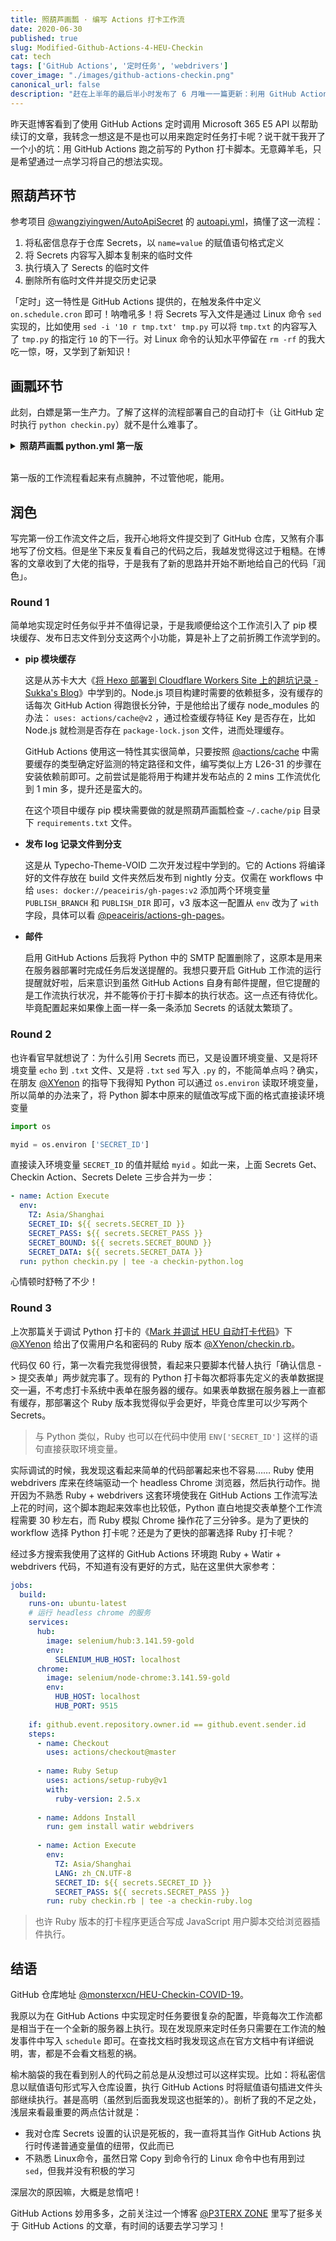```yaml
---
title: 照葫芦画瓢 · 编写 Actions 打卡工作流
date: 2020-06-30
published: true
slug: Modified-Github-Actions-4-HEU-Checkin
cat: tech
tags: ['GitHub Actions', '定时任务', 'webdrivers']
cover_image: "./images/github-actions-checkin.png"
canonical_url: false
description: "赶在上半年的最后半小时发布了 6 月唯一一篇更新：利用 GitHub Actions 定时执行 Python / Ruby 打卡代码"
---
```


昨天逛博客看到了使用 GitHub Actions 定时调用 Microsoft 365 E5 API 以帮助续订的文章，我转念一想这是不是也可以用来跑定时任务打卡呢？说干就干我开了一个小的坑：用 GitHub Actions 跑之前写的 Python 打卡脚本。无意薅羊毛，只是希望通过一点学习将自己的想法实现。

## 照葫芦环节

参考项目 [@wangziyingwen/AutoApiSecret](https://github.com/wangziyingwen/AutoApiSecret) 的 [autoapi.yml](https://github.com/wangziyingwen/AutoApiSecret/blob/master/.github/workflows/autoapi.yml)，搞懂了这一流程：

1. 将私密信息存于仓库 Secrets，以 `name=value` 的赋值语句格式定义
2. 将 Secrets 内容写入脚本复制来的临时文件
3. 执行填入了 Serects 的临时文件
4. 删除所有临时文件并提交历史记录

「定时」这一特性是 GitHub Actions 提供的，在触发条件中定义 `on.schedule.cron` 即可！呐噜吼多！将 Secrets 写入文件是通过 Linux 命令 `sed` 实现的，比如使用 `sed -i '10 r tmp.txt' tmp.py` 可以将 `tmp.txt` 的内容写入了 `tmp.py` 的指定行 `10` 的下一行。对 Linux 命令的认知水平停留在 `rm -rf` 的我大吃一惊，呀，又学到了新知识！

## 画瓢环节

此刻，白嫖是第一生产力。了解了这样的流程部署自己的自动打卡（让 GitHub 定时执行 `python checkin.py`）就不是什么难事了。


<details><summary><strong>照葫芦画瓢 python.yml 第一版</strong></summary><br />


```yaml
name: Auto Checkin

on: 
  release:
    types: [published]
  # Coordinated Universal Time (UTC)
  schedule:
    - cron: '0 0 * * *'           # 定时任务实现方式
  watch:
    types: [started]

jobs:
  build:
    runs-on: ubuntu-latest
    if: github.event.repository.owner.id == github.event.sender.id  # 仅自己点的 star 触发
    steps:
      - name: Checkout
        uses: actions/checkout@master

      - name: Python Setup
        uses: actions/setup-python@v1
        with:
          python-version: 3.8

      - name: Pip Cache             # 按照官方仓库 @actions/cache 添加
        uses: actions/cache@v2
        with:
          path: ~/.cache/pip        # Ubuntu 的缓存位置，不同系统不同位置需要修改
          key: ${{ runner.os }}-pip-${{ hashFiles('**/requirements.txt') }}
          restore-keys: ${{ runner.os }}-pip-
      
      - name: Addons Install        # 安装脚本必须组件 lxml requests
        run: pip install lxml requests
      
      - name: Secrets Get           # 获取 Secrets
        env: 
          SECRET_ID: ${{ secrets.SECRET_ID }}
          SECRET_PASS: ${{ secrets.SECRET_PASS }}
          SECRET_BOUND: ${{ secrets.SECRET_BOUND }}
          SECRET_DATA: ${{ secrets.SECRET_DATA }}
        # 先复制一个临时文件，然后写入 Secrets 到文本，再将其写入临时脚本文件指定行
        run: | 
          cp checkin.py action.py
          echo $SECRET_ID > action-id.txt
          echo $SECRET_PASS > action-pass.txt
          echo $SECRET_BOUND > action-bound.txt
          echo $SECRET_DATA > action-data.txt
          sed -i '19 r action-id.txt' action.py
          sed -i '20 r action-pass.txt' action.py
          sed -i '21 r action-bound.txt' action.py
          sed -i '22 r action-data.txt' action.py
      
      - name: Checkin Action
        env:
          TZ: Asia/Shanghai         # 设定时区为北京时间
        # 工作流过程中新建 log 文件夹存放待会发布到另外一个分支的内容
        run: | 
          mkdir log
          echo `date +"%Y-%m-%d %H:%M:%S %A"` >> log/time.log
          python action.py >> log/time.log
      
      - name: Secrets Delete        # 删除临时文件
        run: rm -f action*
      
      - name: Deploy Log            # 发布 log 文件夹下的记录文件到 log 分支
        uses: docker://peaceiris/gh-pages:v2
        env:
          TZ: Asia/Shanghai
          GITHUB_TOKEN: ${{ secrets.GITHUB_TOKEN }}
          PUBLISH_BRANCH: log
          PUBLISH_DIR: ./log
        with:
          emptyCommits: false
```


</details><br />


第一版的工作流程看起来有点臃肿，不过管他呢，能用。

## 润色

写完第一份工作流文件之后，我开心地将文件提交到了 GitHub 仓库，又煞有介事地写了份文档。但是坐下来反复看自己的代码之后，我越发觉得这过于粗糙。在博客的文章收到了大佬的指导，于是我有了新的思路并开始不断地给自己的代码「润色」。

### Round 1

简单地实现定时任务似乎并不值得记录，于是我顺便给这个工作流引入了 pip 模块缓存、发布日志文件到分支这两个小功能，算是补上了之前折腾工作流学到的。

 - **pip 模块缓存**

   这是从苏卡大大《[将 Hexo 部署到 Cloudflare Workers Site 上的趟坑记录 - Sukka's Blog](https://blog.skk.moe/post/deploy-blog-to-cf-workers-site)》中学到的。Node.js 项目构建时需要的依赖挺多，没有缓存的话每次 GitHub Action 得跑很长分钟，于是他给出了缓存 node_modules 的办法： `uses: actions/cache@v2` ，通过检查缓存特征 Key 是否存在，比如 Node.js 就检测是否存在 `package-lock.json` 文件，进而处理缓存。

   GitHub Actions 使用这一特性其实很简单，只要按照 [@actions/cache](https://github.com/actions/cache) 中需要缓存的类型确定好监测的特定路径和文件，编写类似上方 L26-31 的步骤在安装依赖前即可。之前尝试是能将用于构建并发布站点的 2 mins 工作流优化到 1 min 多，提升还是蛮大的。

   在这个项目中缓存 pip 模块需要做的就是照葫芦画瓢检查 `~/.cache/pip` 目录下 `requirements.txt` 文件。

 - **发布 log 记录文件到分支**

   这是从 Typecho-Theme-VOID 二次开发过程中学到的。它的 Actions 将编译好的文件存放在 build 文件夹然后发布到 nightly 分支。仅需在 workflows 中给 `uses: docker://peaceiris/gh-pages:v2` 添加两个环境变量 `PUBLISH_BRANCH` 和 `PUBLISH_DIR` 即可，v3 版本这一配置从 `env` 改为了 `with` 字段，具体可以看 [@peaceiris/actions-gh-pages](https://github.com/peaceiris/actions-gh-pages)。

 - **邮件**

   启用 GitHub Actions 后我将 Python 中的 SMTP 配置删除了，这原本是用来在服务器部署时完成任务后发送提醒的。我想只要开启 GitHub 工作流的运行提醒就好啦，后来意识到虽然 GitHub Actions 自身有邮件提醒，但它提醒的是工作流执行状况，并不能等价于打卡脚本的执行状态。这一点还有待优化。毕竟配置起来如果像上面一样一条一条添加 Secrets 的话就太繁琐了。

### Round 2

也许看官早就想说了：为什么引用 Secrets 而已，又是设置环境变量、又是将环境变量 `echo` 到 `.txt` 文件、又是将 `.txt` `sed` 写入 `.py` 的，不能简单点吗？确实，在朋友 [@XYenon](https://xyenon.bid) 的指导下我得知 Python 可以通过 `os.environ` 读取环境变量，所以简单的办法来了，将 Python 脚本中原来的赋值改写成下面的格式直接读环境变量

```python
import os

myid = os.environ ['SECRET_ID']
```

直接读入环境变量 `SECRET_ID` 的值并赋给 `myid` 。如此一来，上面 Secrets Get、Checkin Action、Secrets Delete 三步合并为一步：

```yaml
- name: Action Execute
  env:
    TZ: Asia/Shanghai
    SECRET_ID: ${{ secrets.SECRET_ID }}
    SECRET_PASS: ${{ secrets.SECRET_PASS }}
    SECRET_BOUND: ${{ secrets.SECRET_BOUND }}
    SECRET_DATA: ${{ secrets.SECRET_DATA }}
  run: python checkin.py | tee -a checkin-python.log
```

心情顿时舒畅了不少！

### Round 3

上次那篇关于调试 Python 打卡的《[Mark 并调试 HEU 自动打卡代码](https://blog.monsterx.cn/code/heu-auto-checkin-covid19/)》下 [@XYenon](https://xyenon.bid) 给出了仅需用户名和密码的 Ruby 版本 [@XYenon/checkin.rb](https://gist.github.com/XYenon/79317d63e7f769e5bdff5b595d709b65)。

代码仅 60 行，第一次看完我觉得很赞，看起来只要脚本代替人执行「确认信息 -> 提交表单」两步就完事了。现有的 Python 打卡每次都将事先定义的表单数据提交一遍，不考虑打卡系统中表单在服务器的缓存。如果表单数据在服务器上一直都有缓存，那部署这个 Ruby 版本我觉得似乎会更好，毕竟仓库里可以少写两个 Secrets。

> 与 Python 类似，Ruby 也可以在代码中使用 `ENV['SECRET_ID']` 这样的语句直接获取环境变量。

实际调试的时候，我发现这看起来简单的代码部署起来也不容易…… Ruby 使用 webdrivers 库来在终端驱动一个 headless Chrome 浏览器，然后执行动作。抛开因为不熟悉 Ruby + webdrivers 这套环境使我在 GitHub Actions 工作流写法上花的时间，这个脚本跑起来效率也比较低，Python 直白地提交表单整个工作流程需要 30 秒左右，而 Ruby 模拟 Chrome 操作花了三分钟多。是为了更快的 workflow 选择 Python 打卡呢？还是为了更快的部署选择 Ruby 打卡呢？

经过多方搜索我使用了这样的 GitHub Actions 环境跑 Ruby + Watir + webdrivers 代码，不知道有没有更好的方式，贴在这里供大家参考：

```yaml
jobs:
  build:
    runs-on: ubuntu-latest
    # 运行 headless chrome 的服务
    services:
      hub:
        image: selenium/hub:3.141.59-gold
        env:
          SELENIUM_HUB_HOST: localhost
      chrome:
        image: selenium/node-chrome:3.141.59-gold
        env:
          HUB_HOST: localhost
          HUB_PORT: 9515
    
    if: github.event.repository.owner.id == github.event.sender.id
    steps:
      - name: Checkout
        uses: actions/checkout@master
      
      - name: Ruby Setup
        uses: actions/setup-ruby@v1
        with:
          ruby-version: 2.5.x
      
      - name: Addons Install
        run: gem install watir webdrivers
      
      - name: Action Execute
        env:
          TZ: Asia/Shanghai
          LANG: zh_CN.UTF-8
          SECRET_ID: ${{ secrets.SECRET_ID }}
          SECRET_PASS: ${{ secrets.SECRET_PASS }}
        run: ruby checkin.rb | tee -a checkin-ruby.log
```

> 也许 Ruby 版本的打卡程序更适合写成 JavaScript 用户脚本交给浏览器插件执行。

## 结语

GitHub 仓库地址 [@monsterxcn/HEU-Checkin-COVID-19](https://github.com/monsterxcn/HEU-Checkin-COVID-19)。

我原以为在 GitHub Actions 中实现定时任务要很复杂的配置，毕竟每次工作流都是相当于在一个全新的服务器上执行。现在发现原来定时任务只需要在工作流的触发事件中写入 `schedule` 即可。在查找文档时我发现这点在官方文档中有详细说明，害，都是不会看文档惹的祸。

榆木脑袋的我在看到别人的代码之前总是从没想过可以这样实现。比如：将私密信息以赋值语句形式写入仓库设置，执行 GitHub Actions 时将赋值语句插进文件头部继续执行。甚是高明（虽然到后面我发现这也挺笨的）。剖析了我的不足之处，浅层来看最重要的两点估计就是：

 - 我对仓库 Secrets 设置的认识是死板的，我一直将其当作 GitHub Actions 执行时传递普通变量值的纽带，仅此而已
 - 不熟悉 Linux命令，虽然日常 Copy 到命令行的 Linux 命令中也有用到过 `sed`，但我并没有积极的学习

深层次的原因嘛，大概是怠惰吧！

GitHub Actions 妙用多多，之前关注过一个博客 [@P3TERX ZONE](https://p3terx.com/) 里写了挺多关于 GitHub Actions 的文章，有时间的话要去学习学习！
